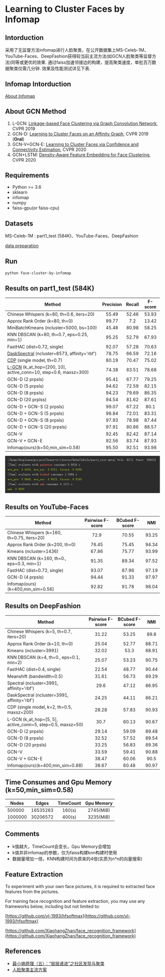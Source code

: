 # Learning to Cluster Faces by Infomap

## Intorduction
采用了无监督方法infomap进行人脸聚类，在公开数据集上MS-Celeb-1M、YouTube-Faces、DeepFashion获得较当前主流方法(如GCN人脸聚类等监督方法)同等或更优的效果.
通过faiss加速邻接边的构建，提高聚类速度，单批百万数据聚类仅需几分钟. 效果及性能测试详见下表.

## Infomap Intorduction
[About Infomap](https://www.mapequation.org/publications.html#Rosvall-Axelsson-Bergstrom-2009-Map-equation)

## About GCN Method
1. L-GCN: [Linkage-based Face Clustering via Graph Convolution Network](https://arxiv.org/abs/1903.11306), CVPR 2019
2. GCN-D: [Learning to Cluster Faces on an Affinity Graph](https://arxiv.org/abs/1904.02749), CVPR 2019 (**Oral**)
3. GCN-V+GCN-E: [Learning to Cluster Faces via Confidence and Connectivity Estimation](https://arxiv.org/abs/2004.00445), CVPR 2020
4. GCN+LSTM: [Density-Aware Feature Embedding for Face Clustering](https://openaccess.thecvf.com/content_CVPR_2020/papers/Guo_Density-Aware_Feature_Embedding_for_Face_Clustering_CVPR_2020_paper.pdf), CVPR 2020

## Requirements
* Python >= 3.6
* sklearn
* infomap
* numpy
* faiss-gpu(or faiss-cpu)

## Datasets
MS-Celeb-1M : part1_test (584K)、YouTube-Faces、DeepFashion

[data preparation](https://github.com/xiaoxiong74/face-cluster-by-infomap/tree/master/data/README.md)

## Run
```bash
python face-cluster-by-infomap
```

## Results on part1_test (584K)
| Method | Precision | Recall | F-score |
| ------ |:---------:|:------:|:-------:|
| Chinese Whispers (k=80, th=0.6, iters=20) | 55.49 | 52.46 | 53.93 |
| Approx Rank Order (k=80, th=0) | 99.77 | 7.2 | 13.42 |
| MiniBatchKmeans (ncluster=5000, bs=100) | 45.48 | 80.98 | 58.25 |
| KNN DBSCAN (k=80, th=0.7, eps=0.25, min=1) | 95.25 | 52.79 | 67.93 |
| FastHAC (dist=0.72, single) | 92.07 | 57.28 | 70.63 |
| [DaskSpectral](https://ml.dask.org/clustering.html#spectral-clustering) (ncluster=8573, affinity='rbf') | 78.75 | 66.59 | 72.16 |
| [CDP](https://github.com/XiaohangZhan/cdp) (single model, th=0.7)  | 80.19 | 70.47 | 75.02 |
| [L-GCN](https://github.com/yl-1993/learn-to-cluster/tree/master/lgcn) (k_at_hop=[200, 10], active_conn=10, step=0.6, maxsz=300)  | 74.38 | 83.51 | 78.68 |
| GCN-D (2 prpsls) | 95.41 | 67.77 | 79.25 |
| GCN-D (5 prpsls) | 94.62 | 72.59 | 82.15 |
| GCN-D (8 prpsls) | 94.23 | 79.69 | 86.35 |
| GCN-D (20 prplss) | 94.54 | 81.62 | 87.61 |
| GCN-D + GCN-S (2 prpsls) | 99.07 | 67.22 | 80.1 |
| GCN-D + GCN-S (5 prpsls) | 98.84 | 72.01 | 83.31 |
| GCN-D + GCN-S (8 prpsls) | 97.93 | 78.98 | 87.44 |
| GCN-D + GCN-S (20 prpsls) | 97.91 | 80.86 | 88.57 |
| GCN-V | 92.45 | 82.42 | 87.14 |
| GCN-V + GCN-E | 92.56 | 83.74 | 87.93 |
| Infomap(ours)(k=50,min_sim=0.58) | 95.50 | 92.51 | 93.98 |

![avatar](./image/evaluate.png)

## Results on YouTube-Faces

| Method | Pairwise F-score | BCubed F-score | NMI |
| ------ |:---------:|:------:|:-------:|
| Chinese Whispers (k=160, th=0.75, iters=20) | 72.9 | 70.55 | 93.25 |
| Approx Rank Order (k=200, th=0) | 76.45 | 75.45 | 94.34 |
| Kmeans (ncluster=1436) | 67.86 | 75.77 | 93.99 |
| KNN DBSCAN (k=160, th=0., eps=0.3, min=1) | 91.35 | 89.34 | 97.52 |
| FastHAC (dist=0.72, single) | 93.07 | 87.98 | 97.19 |
| GCN-D (4 prpsls) | 94.44 | 91.33 | 97.97 |
| Infomap(ours)(k=400,min_sim=0.56) | 92.82 | 91.78 | 98.04 |



## Results on DeepFashion

| Method | Pairwise F-score | BCubed F-score | NMI |
| ------ |:---------:|:------:|:-------:|
| Chinese Whispers (k=5, th=0.7, iters=20) | 31.22 | 53.25 | 89.8 |
| Approx Rank Order (k=10, th=0) | 25.04 | 52.77 | 88.71 |
| Kmeans (ncluster=3991) | 32.02 | 53.3 | 88.91 |
| KNN DBSCAN (k=4, th=0., eps=0.1, min=2) | 25.07 | 53.23 | 90.75 |
| FastHAC (dist=0.4, single) | 22.54 | 48.77 | 90.44 |
| Meanshift (bandwidth=0.5) | 31.61 | 56.73 | 89.29 |
| Spectral (ncluster=3991, affinity='rbf') | 29.6 | 47.12 | 86.95 |
| DaskSpectral (ncluster=3991, affinity='rbf') | 24.25 | 44.11 | 86.21 |
| CDP (single model, k=2, th=0.5, maxsz=200) | 28.28 | 57.83 | 90.93 |
| L-GCN (k_at_hop=[5, 5], active_conn=5, step=0.5, maxsz=50)  | 30.7 | 60.13 | 90.67 |
| GCN-D (2 prpsls) | 29.14 | 59.09 | 89.48 |
| GCN-D (8 prpsls) | 32.52 | 57.52 | 89.54 |
| GCN-D (20 prpsls) | 33.25 | 56.83 | 89.36 |
| GCN-V | 33.59 | 59.41 | 90.88 |
| GCN-V + GCN-E | 38.47 | 60.06 | 90.5 |
| Infomap(ours)(k=400,min_sim=0.88) | 38.67 | 60.48 | 90.97 |


## Time Consumes and Gpu Memory (k=50,min_sim=0.58)
| Nodes | Edges | TimeCount | Gpu Memory |
| ------ |:---------:|:---------:|:---------:|
| 500000 | 16535263 | 160(s) | 2745(MiB) |
| 1000000 | 30206572 | 400(s) | 3235(MiB) |

## Comments
* k值越大，TimeCount会变长，Gpu Memory会增加
* k值并非infomap的参数，仅为faiss构建knn构建时使用
* 数据量增加一倍，KNN构建时间为原来的4倍(实质为n*n的向量搜索)

## Feature Extraction
To experiment with your own face pictures, it is required to extracted face features from the pictures.

For training face recognition and feature extraction, you may use any frameworks below, including but not limited to:

[https://github.com/yl-1993/hfsoftmax](https://github.com/yl-1993/hfsoftmax)

[https://github.com/XiaohangZhan/face_recognition_framework](https://github.com/XiaohangZhan/face_recognition_framework)


## References
* [最小熵原理（五）：“层层递进”之社区发现与聚类](https://spaces.ac.cn/archives/7006)
* [人脸聚类主流方案](https://github.com/yl-1993/learn-to-cluster)